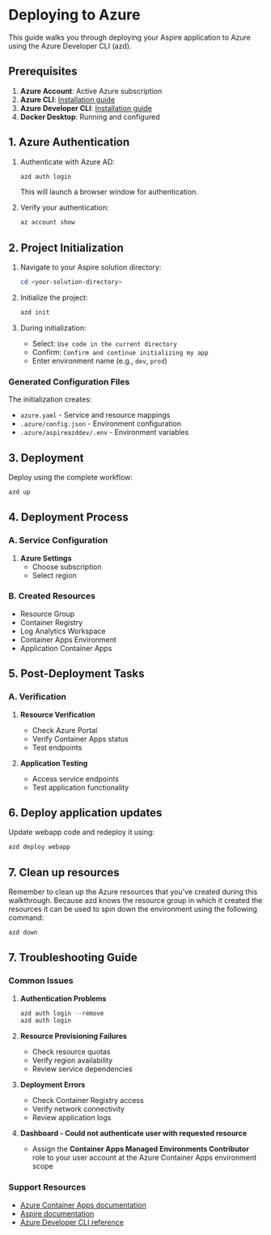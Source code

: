 # Deploying to Azure

This guide walks you through deploying your Aspire application to Azure using the Azure Developer CLI (azd).

## Prerequisites

1. **Azure Account**: Active Azure subscription
2. **Azure CLI**: [Installation guide](https://learn.microsoft.com/en-us/cli/azure/install-azure-cli)
3. **Azure Developer CLI**: [Installation guide](https://learn.microsoft.com/en-us/azure/developer/azure-developer-cli/install-azd)
4. **Docker Desktop**: Running and configured

## 1. Azure Authentication

1. Authenticate with Azure AD:
   ```powershell
   azd auth login
   ```
   This will launch a browser window for authentication.

2. Verify your authentication:
   ```powershell
   az account show
   ```

## 2. Project Initialization

1. Navigate to your Aspire solution directory:
   ```powershell
   cd <your-solution-directory>
   ```

2. Initialize the project:
   ```powershell
   azd init
   ```

3. During initialization:
   - Select: `Use code in the current directory`
   - Confirm: `Confirm and continue initializing my app`
   - Enter environment name (e.g., `dev`, `prod`)

### Generated Configuration Files
The initialization creates:
- `azure.yaml` - Service and resource mappings
- `.azure/config.json` - Environment configuration
- `.azure/aspireazddev/.env` - Environment variables

## 3. Deployment

Deploy using the complete workflow:
```powershell
azd up
```

## 4. Deployment Process

### A. Service Configuration
1. **Azure Settings**
   - Choose subscription
   - Select region

### B. Created Resources
- Resource Group
- Container Registry
- Log Analytics Workspace
- Container Apps Environment
- Application Container Apps

## 5. Post-Deployment Tasks

### A. Verification
1. **Resource Verification**
   - Check Azure Portal
   - Verify Container Apps status
   - Test endpoints

2. **Application Testing**
   - Access service endpoints
   - Test application functionality


## 6. Deploy application updates
Update webapp code and redeploy it using:
```powershell
azd deploy webapp
```

## 7. Clean up resources
Remember to clean up the Azure resources that you've created during this walkthrough. Because azd knows the resource group in which it created the resources it can be used to spin down the environment using the following command:
```powershell
azd down
```

## 7. Troubleshooting Guide

### Common Issues
1. **Authentication Problems**
   ```powershell
   azd auth login --remove
   azd auth login
   ```

2. **Resource Provisioning Failures**
   - Check resource quotas
   - Verify region availability
   - Review service dependencies

3. **Deployment Errors**
   - Check Container Registry access
   - Verify network connectivity
   - Review application logs

4. **Dashboard - Could not authenticate user with requested resource**
   - Assign the **Container Apps Managed Environments Contributor** role to your user account at the Azure Container Apps environment scope

### Support Resources
- [Azure Container Apps documentation](https://learn.microsoft.com/en-us/azure/container-apps/)
- [Aspire documentation](https://learn.microsoft.com/en-us/dotnet/aspire/)
- [Azure Developer CLI reference](https://learn.microsoft.com/en-us/azure/developer/azure-developer-cli/)
    